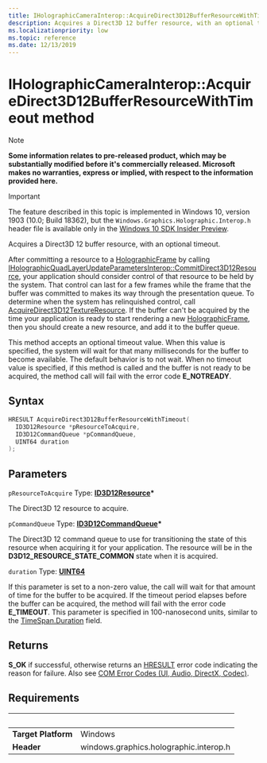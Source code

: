 ```yaml
---
title: IHolographicCameraInterop::AcquireDirect3D12BufferResourceWithTimeout
description: Acquires a Direct3D 12 buffer resource, with an optional timeout.
ms.localizationpriority: low
ms.topic: reference
ms.date: 12/13/2019
---
```


# IHolographicCameraInterop::AcquireDirect3D12BufferResourceWithTimeout method

> [!NOTE]
> **Some information relates to pre-released product, which may be substantially modified before it's commercially released. Microsoft makes no warranties, express or implied, with respect to the information provided here.**

> [!IMPORTANT]
> The feature described in this topic is implemented in 
Windows 10, version 1903 (10.0; Build 18362), but the `Windows.Graphics.Holographic.Interop.h` header file is available only in the [Windows 10 SDK Insider Preview](https://www.microsoft.com/software-download/windowsinsiderpreviewSDK).

Acquires a Direct3D 12 buffer resource, with an optional timeout.

After committing a resource to a [HolographicFrame](/uwp/api/windows.graphics.holographic.holographicframe) by calling [IHolographicQuadLayerUpdateParametersInterop::CommitDirect3D12Resource](/windows/win32/api/windows.graphics.holographic.interop/nf-windows-graphics-holographic-interop-iholographicquadlayerupdateparametersinterop-commitdirect3d12resource), your application should consider control of that resource to be held by the system. That control can last for a few frames while the frame that the buffer was committed to makes its way through the presentation queue. To determine when the system has relinquished control, call 
[AcquireDirect3D12TextureResource](/windows/win32/api/windows.graphics.holographic.interop/nf-windows-graphics-holographic-interop-iholographiccamerainterop-acquiredirect3d12bufferresource). If the buffer can't be acquired by the time your application is ready to start rendering a new [HolographicFrame](/uwp/api/windows.graphics.holographic.holographicframe), then you should create a new resource, and add it to the buffer queue.

This method accepts an optional timeout value. When this value is specified, the system will wait for that many milliseconds for the buffer to become available. The default behavior is to not wait. When no timeout value is specified, if this method is called and the buffer is not ready to be acquired, the method call will fail with the error code **E_NOTREADY**.

## Syntax

```cpp
HRESULT AcquireDirect3D12BufferResourceWithTimeout(
  ID3D12Resource *pResourceToAcquire,
  ID3D12CommandQueue *pCommandQueue,
  UINT64 duration
);
```

## Parameters

`pResourceToAcquire`
Type: **[ID3D12Resource](/windows/win32/api/d3d12/nn-d3d12-id3d12resource)\***

The Direct3D 12 resource to acquire.

`pCommandQueue`
Type: **[ID3D12CommandQueue](/windows/win32/api/d3d12/nn-d3d12-id3d12commandqueue)\***

The Direct3D 12 command queue to use for transitioning the state of this resource when acquiring it for your application. The resource will be in the **D3D12_RESOURCE_STATE_COMMON** state when it is acquired.

`duration`
Type: **[UINT64](/windows/win32/winprog/windows-data-types)**

If this parameter is set to a non-zero value, the call will wait for that amount of time for the buffer to be acquired. If the timeout period elapses before the buffer can be acquired, the method will fail with the error code **E_TIMEOUT**. This parameter is specified in 100-nanosecond units, similar to the [TimeSpan.Duration](/uwp/api/windows.foundation.timespan.duration) field.

## Returns
**S_OK** if successful, otherwise returns an [HRESULT](/windows/win32/com/structure-of-com-error-codes) error code indicating the reason for failure. Also see [COM Error Codes (UI, Audio, DirectX, Codec)](/windows/win32/com/com-error-codes-10).

## Requirements
| &nbsp; | &nbsp; |
| ---- |:---- |
| **Target Platform** | Windows |
| **Header** | windows.graphics.holographic.interop.h |